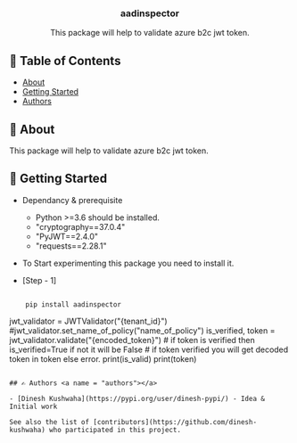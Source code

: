 <h3 align="center">aadinspector</h3>

<p align="center"> This package will help to validate azure b2c jwt token.
    <br> 
</p>

## 📝 Table of Contents

- [About](#about)
- [Getting Started](#getting_started)
- [Authors](#authors)

## 🧐 About <a name = "about"></a>

This package will help to validate azure b2c jwt token.

## 🏁 Getting Started <a name = "getting_started"></a>
- Dependancy & prerequisite 
    - Python >=3.6 should be installed.
    - "cryptography==37.0.4"
    - "PyJWT==2.4.0"
    - "requests==2.28.1"

- To Start experimenting this package you need to install it.

- [Step - 1]
```

    pip install aadinspector

```
 jwt_validator = JWTValidator("{tenant_id}")
    #jwt_validator.set_name_of_policy("name_of_policy")
    is_verified, token = jwt_validator.validate("{encoded_token}")
    # if token is verified then is_verified=True if not it will be False
    # if token verified you will get decoded token in token else error.
    print(is_valid)
    print(token)
```

## ✍️ Authors <a name = "authors"></a>

- [Dinesh Kushwaha](https://pypi.org/user/dinesh-pypi/) - Idea & Initial work

See also the list of [contributors](https://github.com/dinesh-kushwaha) who participated in this project.